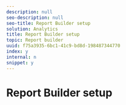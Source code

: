 ```yaml
---
description: null
seo-description: null
seo-title: Report Builder setup
solution: Analytics
title: Report Builder setup
topic: Report builder
uuid: f75a3935-6bc1-41c9-bd8d-198487344770
index: y
internal: n
snippet: y
---
```


# Report Builder setup

